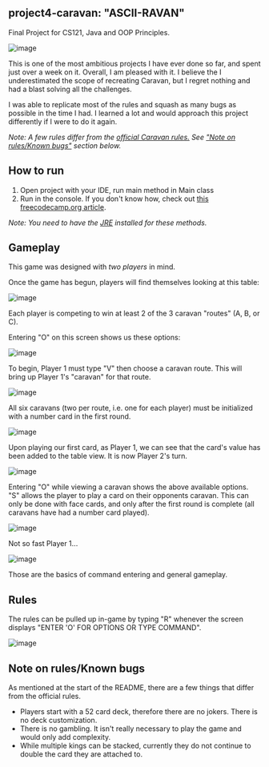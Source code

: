 project4-caravan: "ASCII-RAVAN"
---
Final Project for CS121, Java and OOP Principles. 


![image](https://github.com/alecthedev/project4-caravan/assets/168141387/4e6b014c-22ed-4f8d-875b-651694a15d24)



This is one of the most ambitious projects I have ever done so far, and spent just over a week on it. Overall, I am pleased with it. 
I believe the I underestimated the scope of recreating Caravan, but I regret nothing and had a blast solving all the challenges.

I was able to replicate most of the rules and squash as many bugs as possible in the time I had. I learned a lot and would approach this project differently if I were to do it again.

_Note: A few rules differ from the [official Caravan rules.](https://fallout.fandom.com/wiki/How_to_play_Caravan) See ["Note on rules/Known bugs"](https://github.com/alecthedev/project4-caravan#note-on-rulesknown-bugs) section below._


How to run
---
1. Open project with your IDE, run main method in Main class
2. Run in the console. If you don't know how, check out [this freecodecamp.org article](https://www.freecodecamp.org/news/how-to-execute-and-run-java-code/).

_Note: You need to have the [JRE](https://www.java.com/en/download/help/whatis_java.html) installed for these methods._

Gameplay
---
This game was designed with _two players_ in mind. 

Once the game has begun, players will find themselves looking at this table:

![image](https://github.com/alecthedev/project4-caravan/assets/168141387/4f966975-e129-4861-942b-0a7e445bde04)

Each player is competing to win at least 2 of the 3 caravan "routes" (A, B, or C).

Entering "O" on this screen shows us these options:

![image](https://github.com/alecthedev/project4-caravan/assets/168141387/497e8730-0f77-4fdb-8fbb-4fd102fdbbdf)

To begin, Player 1 must type "V" then choose a caravan route. This will bring up Player 1's "caravan" for that route. 

![image](https://github.com/alecthedev/project4-caravan/assets/168141387/ebbce313-ba47-4214-b29d-ad3ad7aba742)

All six caravans (two per route, i.e. one for each player) must be initialized with a number card in the first round.

![image](https://github.com/alecthedev/project4-caravan/assets/168141387/7d263337-5525-4d86-90fb-94828f33b16f)

Upon playing our first card, as Player 1, we can see that the card's value has been added to the table view. It is now Player 2's turn.

![image](https://github.com/alecthedev/project4-caravan/assets/168141387/434f8480-147a-48b7-9c9f-417938041d0b)

Entering "O" while viewing a caravan shows the above available options. "S" allows the player to play a card on their opponents caravan.
This can only be done with face cards, and only after the first round is complete (all caravans have had a number card played).

![image](https://github.com/alecthedev/project4-caravan/assets/168141387/9a62c878-2ce3-4889-af2e-6d81a54b565f)

Not so fast Player 1...

![image](https://github.com/alecthedev/project4-caravan/assets/168141387/e8c78f84-f431-46d2-a4db-163c8c26b5c8)

Those are the basics of command entering and general gameplay.

Rules
---

The rules can be pulled up in-game by typing "R" whenever the screen displays "ENTER 'O' FOR OPTIONS OR TYPE COMMAND".

![image](https://github.com/alecthedev/project4-caravan/assets/168141387/3e66551f-4bf5-4a9e-8d38-5ef3a1e9f1a1)

Note on rules/Known bugs
---
As mentioned at the start of the README, there are a few things that differ from the official rules.
- Players start with a 52 card deck, therefore there are no jokers. There is no deck customization.
- There is no gambling. It isn't really necessary to play the game and would only add complexity.
- While multiple kings can be stacked, currently they do not continue to double the card they are attached to.

